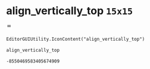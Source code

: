 # align_vertically_top `15x15`
<img src="/img/align_vertically_top.png" width=15 height=15>

``` CSharp
EditorGUIUtility.IconContent("align_vertically_top")
```
```
align_vertically_top
```
```
-8550469583405674909
```
